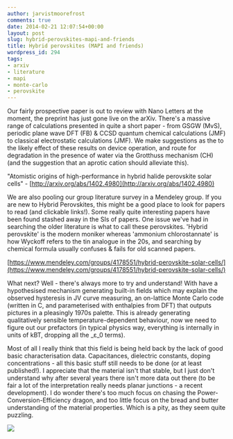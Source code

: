 ```yaml
---
author: jarvistmoorefrost
comments: true
date: 2014-02-21 12:07:54+00:00
layout: post
slug: hybrid-perovskites-mapi-and-friends
title: Hybrid perovskites (MAPI and friends)
wordpress_id: 294
tags:
- arxiv
- literature
- mapi
- monte-carlo
- perovskite
---
```


Our fairly prospective paper is out to review with Nano Letters at the moment, the preprint has just gone live on the arXiv. There's a massive range of calculations presented in quite a short paper - from GSGW (MvS), periodic plane wave DFT (FB) & CCSD quantum chemical calculations (JMF) to classical electrostatic calculations (JMF). We make suggestions as the to the likely effect of these results on device operation, and route for degradation in the presence of water via the Grotthuss mechanism (CH) (and the suggestion that an aprotic cation should alleviate this).

"Atomistic origins of high-performance in hybrid halide perovskite solar cells" - [http://arxiv.org/abs/1402.4980](http://arxiv.org/abs/1402.4980)

We are also pooling our group literature survey in a Mendeley group. If you are new to Hybrid Perovskites, this might be a good place to look for papers to read (and clickable links!). Some really quite interesting papers have been found stashed away in the SIs of papers. One issue we've had in searching the older literature is what to call these perovskites. 'Hybrid perovskite' is the modern moniker whereas 'ammonium chlorostannate' is how Wyckoff refers to the tin analogue in the 20s, and searching by chemical formula usually confuses & fails for old scanned papers.

[https://www.mendeley.com/groups/4178551/hybrid-perovskite-solar-cells/](https://www.mendeley.com/groups/4178551/hybrid-perovskite-solar-cells/)

What next? Well - there's always more to try and understand! With have a hypothesised mechanism generating built-in fields which may explain the observed hysteresis in JV curve measuring, an on-lattice Monte Carlo code (written in C, and parameterised with enthalpies from DFT) that outputs pictures in a pleasingly 1970s palette. This is already generating qualitatively sensible temperature-dependent behaviour, now we need to figure out our prefactors (in typical physics way, everything is internally in units of kBT, dropping all the _ε_0 terms).

Most of all I really think that this field is being held back by the lack of good basic characterisation data. Capacitances, dielectric constants, doping concentrations - all this basic stuff still needs to be done (or at least published!). I appreciate that the material isn't that stable, but I just don't understand why after several years there isn't more data out there (to be fair a lot of the interpretation really needs planar junctions - a recent development). I do wonder there's too much focus on chasing the Power-Conversion-Efficiency dragon, and too little focus on the bread and butter understanding of the material properties. Which is a pity, as they seem quite puzzling.

![](https://lh4.googleusercontent.com/TNk24pQxTqmKs-RR84ky35G4DRe_TQ8xIsd4KRLNOTOzNb_pBO1WoK6OXV_XYKlMnw_AbpMhBcA1niYXX8iXlLujFTasmcLAttDnuWtnr6Gl_TtP4b33SNGklysO)
